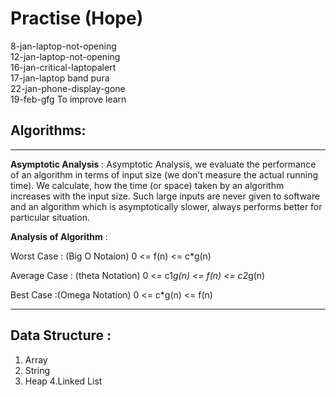 # Practise (Hope)
8-jan-laptop-not-opening
<br>12-jan-laptop-not-opening
<br>16-jan-critical-laptopalert 
<br>17-jan-laptop band pura
<br>22-jan-phone-display-gone
<br>19-feb-gfg
To improve 
learn
## Algorithms:
-----

**Asymptotic Analysis** :
Asymptotic Analysis, we evaluate the performance of an algorithm in terms of input size (we don’t measure the actual running time). We calculate, how the time (or space) taken by an algorithm increases with the input size.
Such large inputs are never given to software and an algorithm which is asymptotically slower, always performs better for particular situation.

**Analysis of Algorithm** :

Worst Case : (Big O Notaion) 0 <= f(n) <= c*g(n)

Average Case : (theta Notation) 0 <= c1*g(n) <= f(n) <= c2*g(n)

Best Case :(Omega Notation) 0 <= c*g(n) <= f(n) 

---

## Data Structure :
1. Array
2. String
3. Heap
4.Linked List

